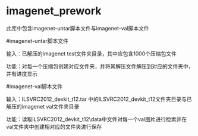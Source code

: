 # imagenet_prework

此库中包含imagenet-untar脚本文件与imagenet-val脚本文件

#imagenet-untar脚本文件

输入：已解压的imagenet test文件夹目录，其中应包含1000个压缩包文件

功能：对每一个压缩包创建对应文件夹，并将其解压文件解压到对应的文件夹中，并有进度显示

#imagenet-val脚本文件

输入：ILSVRC2012_devkit_t12.tar 中的ILSVRC2012_devkit_t12文件夹目录与已解压的imagenet val文件夹目录

功能：读取ILSVRC2012_devkit_t12\data中文件对每一个val图片进行检索并在val文件夹中创建相对应的文件夹进行保存
